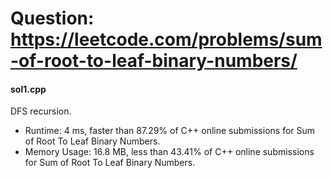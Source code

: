 # Question: https://leetcode.com/problems/sum-of-root-to-leaf-binary-numbers/

#### sol1.cpp
DFS recursion.
* Runtime: 4 ms, faster than 87.29% of C++ online submissions for Sum of Root To Leaf Binary Numbers.
* Memory Usage: 16.8 MB, less than 43.41% of C++ online submissions for Sum of Root To Leaf Binary Numbers.
